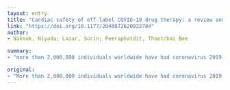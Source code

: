 ```yaml
---
layout: entry
title: "Cardiac safety of off-label COVID-19 drug therapy: a review and proposed monitoring protocol"
link: "https://doi.org/10.1177/2048872620922784"
author:
- Naksuk, Niyada; Lazar, Sorin; Peeraphatdit, Thoetchai Bee

summary:
- "more than 2,000,000 individuals worldwide have had coronavirus 2019 disease infection (COVID-19), yet there is no effective medical therapy. Multiple off-label and investigational drugs have gained broad interest due to positive pre-clinical data. Some of these medications have potential cardiac adverse effects. Up to one-third of patients with COVID19 have cardiac injury, which can further increase the risk of cardiomyopathy and arrhythmias."

original:
- "More than 2,000,000 individuals worldwide have had coronavirus 2019 disease infection (COVID-19), yet there is no effective medical therapy. Multiple off-label and investigational drugs, such as chloroquine and hydroxychloroquine, have gained broad interest due to positive pre-clinical data and are currently used for treatment of COVID-19. However, some of these medications have potential cardiac adverse effects. This is important because up to one-third of patients with COVID-19 have cardiac injury, which can further increase the risk of cardiomyopathy and arrhythmias. Adverse effects of chloroquine and hydroxychloroquine on cardiac function and conduction are broad and can be fatal. Both drugs have an anti-arrhythmic property and are proarrhythmic. The American Heart Association has listed chloroquine and hydroxychloroquine as agents which can cause direct myocardial toxicity. Similarly, other investigational drugs such as favipiravir and lopinavir/ritonavir can prolong QT interval and cause Torsade de Pointes. Many antibiotics commonly used for the treatment of patients with COVID-19, for instance azithromycin, can also prolong QT interval. This review summarizes evidenced-based data regarding potential cardiac adverse effects due to off-label and investigational drugs including chloroquine and hydroxychloroquine, antiviral therapy, monoclonal antibodies, as well as common antibiotics used for the treatment of COVID-19. The article focuses on practical points and offers a point-of-care protocol for providers who are taking care of patients with COVID-19 in an inpatient and outpatient setting. The proposed protocol is taking into consideration that resources during the pandemic are limited."
---
```


